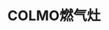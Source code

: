 ---
title: "COLMO燃气灶"
brand: "美的"
thumb: "/images/colmo-ranqizao.jpg"
images:
  - "/images/colmo-ranqizao-01.jpg"
---